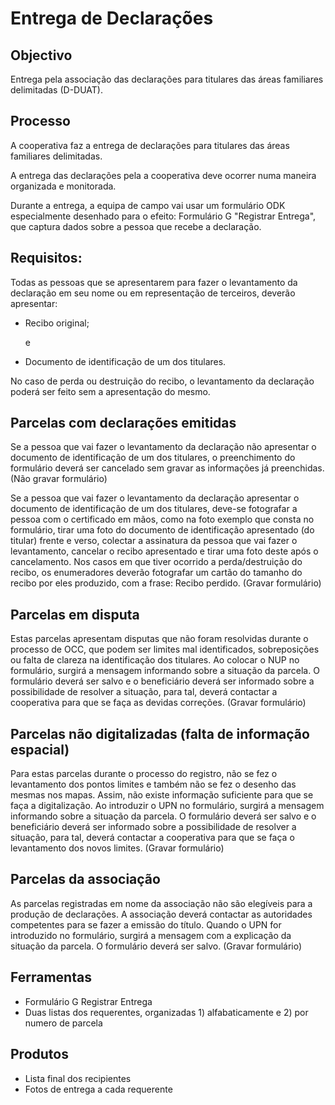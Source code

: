 # Entrega de Declarações

## Objectivo

Entrega pela associação das declarações para titulares das áreas familiares delimitadas \(D-DUAT\).

## Processo

A cooperativa faz a entrega de declarações para titulares das áreas familiares delimitadas.

A entrega das declarações pela a cooperativa deve ocorrer numa maneira organizada e monitorada.

Durante a entrega, a equipa de campo vai usar um formulário ODK especialmente desenhado para o efeito: Formulário G "Registrar Entrega", que captura dados sobre a pessoa que recebe a declaração.

## Requisitos:

Todas as pessoas que se apresentarem para fazer o levantamento da declaração em seu nome ou em representação de terceiros, deverão apresentar:

* Recibo original;

    e

* Documento de identificação de um dos titulares.

No caso de perda ou destruição do recibo, o levantamento da declaração poderá ser feito sem a apresentação do mesmo.

## Parcelas com declarações emitidas

Se a pessoa que vai fazer o levantamento da declaração não apresentar o documento de identificação de um dos titulares, o preenchimento do formulário deverá ser cancelado sem gravar as informações já preenchidas. \(Não gravar formulário\)

Se a pessoa que vai fazer o levantamento da declaração apresentar o documento de identificação de um dos titulares, deve-se fotografar a pessoa com o certificado em mãos, como na foto exemplo que consta no formulário, tirar uma foto do documento de identificação apresentado \(do titular\) frente e verso, colectar a assinatura da pessoa que vai fazer o levantamento, cancelar o recibo apresentado e tirar uma foto deste após o cancelamento. Nos casos em que tiver ocorrido a perda/destruição do recibo, os enumeradores deverão fotografar um cartão do tamanho do recibo por eles produzido, com a frase: Recibo perdido. \(Gravar formulário\)

## Parcelas em disputa

Estas parcelas apresentam disputas que não foram resolvidas durante o processo de OCC, que podem ser limites mal identificados, sobreposições ou falta de clareza na identificação dos titulares. Ao colocar o NUP no formulário, surgirá a mensagem informando sobre a situação da parcela. O formulário deverá ser salvo e o beneficiário deverá ser informado sobre a possibilidade de resolver a situação, para tal, deverá contactar a cooperativa para que se faça as devidas correções. \(Gravar formulário\)

## Parcelas não digitalizadas \(falta de informação espacial\)

Para estas parcelas durante o processo do registro, não se fez o levantamento dos pontos limites e também não se fez o desenho das mesmas nos mapas. Assim, não existe informação suficiente para que se faça a digitalização. Ao introduzir o UPN no formulário, surgirá a mensagem informando sobre a situação da parcela. O formulário deverá ser salvo e o beneficiário deverá ser informado sobre a possibilidade de resolver a situação, para tal, deverá contactar a cooperativa para que se faça o levantamento dos novos limites. \(Gravar formulário\)

## Parcelas da associação

As parcelas registradas em nome da associação não são elegíveis para a produção de declarações. A associação deverá contactar as autoridades competentes para se fazer a emissão do título. Quando o UPN for introduzido no formulário, surgirá a mensagem com a explicação da situação da parcela. O formulário deverá ser salvo. \(Gravar formulário\)

## Ferramentas

* Formulário G Registrar Entrega
* Duas listas dos requerentes, organizadas 1\) alfabaticamente e 2\) por numero de parcela

## Produtos

* Lista final dos recipientes
* Fotos de entrega a cada requerente

